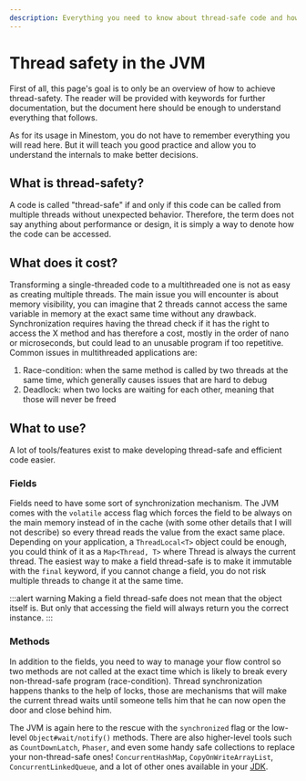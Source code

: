 ```yaml
---
description: Everything you need to know about thread-safe code and how to make it so
---
```


# Thread safety in the JVM

First of all, this page's goal is to only be an overview of how to achieve thread-safety. The reader will be provided with keywords for further documentation, but the document here should be enough to understand everything that follows.

As for its usage in Minestom, you do not have to remember everything you will read here. But it will teach you good practice and allow you to understand the internals to make better decisions.

## What is thread-safety?

A code is called "thread-safe" if and only if this code can be called from multiple threads without unexpected behavior. Therefore, the term does not say anything about performance or design, it is simply a way to denote how the code can be accessed.

## What does it cost?

Transforming a single-threaded code to a multithreaded one is not as easy as creating multiple threads. The main issue you will encounter is about memory visibility, you can imagine that 2 threads cannot access the same variable in memory at the exact same time without any drawback. Synchronization requires having the thread check if it has the right to access the X method and has therefore a cost, mostly in the order of nano or microseconds, but could lead to an unusable program if too repetitive. Common issues in multithreaded applications are:

1. Race-condition: when the same method is called by two threads at the same time, which generally causes issues that are hard to debug
2. Deadlock: when two locks are waiting for each other, meaning that those will never be freed

## What to use?

A lot of tools/features exist to make developing thread-safe and efficient code easier.

### Fields

Fields need to have some sort of synchronization mechanism. The JVM comes with the `volatile` access flag which forces the field to be always on the main memory instead of in the cache (with some other details that I will not describe) so every thread reads the value from the exact same place. Depending on your application, a `ThreadLocal<T>` object could be enough, you could think of it as a `Map<Thread, T>` where Thread is always the current thread. The easiest way to make a field thread-safe is to make it immutable with the `final` keyword, if you cannot change a field, you do not risk multiple threads to change it at the same time.

:::alert warning
Making a field thread-safe does not mean that the object itself is. But only that accessing the field will always return you the correct instance.
:::

### Methods

In addition to the fields, you need to way to manage your flow control so two methods are not called at the exact time which is likely to break every non-thread-safe program (race-condition). Thread synchronization happens thanks to the help of locks, those are mechanisms that will make the current thread waits until someone tells him that he can now open the door and close behind him.

The JVM is again here to the rescue with the `synchronized` flag or the low-level `Object#wait/notify()` methods. There are also higher-level tools such as `CountDownLatch`, `Phaser`, and even some handy safe collections to replace your non-thread-safe ones! `ConcurrentHashMap`, `CopyOnWriteArrayList`, `ConcurrentLinkedQueue`, and a lot of other ones available in your [JDK](https://docs.oracle.com/en/java/javase/11/docs/api/java.base/java/util/concurrent/package-summary.html).
